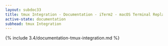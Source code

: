 ```yaml
---
layout: subdoc33
title: tmux Integration - Documentation - iTerm2 - macOS Terminal Replacement
active-state: documentation
subhead: tmux Integration
---
```

{% include 3.4/documentation-tmux-integration.md %}


